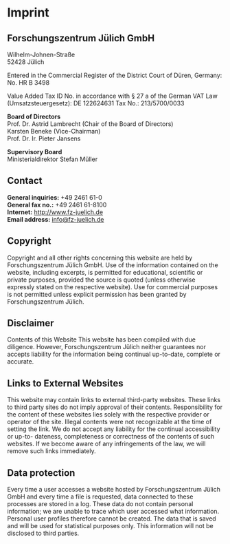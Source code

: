 # Imprint

## Forschungszentrum Jülich GmbH

Wilhelm-Johnen-Straße  
52428 Jülich

Entered in the Commercial Register of the District Court of Düren, Germany: No. HR B 3498

Value Added Tax ID No. in accordance with § 27 a of the German VAT Law
(Umsatzsteuergesetz): DE 122624631 Tax No.: 213/5700/0033

**Board of Directors**  
Prof. Dr. Astrid Lambrecht (Chair of the Board of Directors)  
Karsten Beneke (Vice-Chairman)  
Prof. Dr. Ir. Pieter Jansens

**Supervisory Board**  
Ministerialdirektor Stefan Müller

## Contact

**General inquiries:** +49 2461 61-0  
**General fax no.:** +49 2461 61-8100  
**Internet:** http://www.fz-juelich.de  
**Email address:** info@fz-juelich.de

## Copyright
Copyright and all other rights concerning this website are held by Forschungszentrum Jülich
GmbH. Use of the information contained on the website, including excerpts, is permitted for
educational, scientific or private purposes, provided the source is quoted (unless otherwise
expressly stated on the respective website). Use for commercial purposes is not permitted unless
explicit permission has been granted by Forschungszentrum Jülich.

## Disclaimer

Contents of this Website This website has been compiled with due diligence. However,
Forschungszentrum Jülich neither guarantees nor accepts liability for the information being
continual up-to-date, complete or accurate.

## Links to External Websites

This website may contain links to external third-party websites. These links to third party sites do
not imply approval of their contents. Responsibility for the content of these websites lies solely
with the respective provider or operator of the site. Illegal contents were not recognizable at the
time of setting the link. We do not accept any liability for the continual accessibility or up-to-
dateness, completeness or correctness of the contents of such websites. If we become aware of
any infringements of the law, we will remove such links immediately.

## Data protection

Every time a user accesses a website hosted by Forschungszentrum Jülich GmbH and every
time a file is requested, data connected to these processes are stored in a log. These data do not
contain personal information; we are unable to trace which user accessed what information.
Personal user profiles therefore cannot be created. The data that is saved and will be used for
statistical purposes only. This information will not be disclosed to third parties.